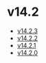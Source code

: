 # v14.2

- [v14.2.3](v14.2.3.ja.md)
- [v14.2.2](v14.2.2.ja.md)
- [v14.2.1](v14.2.1.ja.md)
- [v14.2.0](v14.2.0.ja.md)
